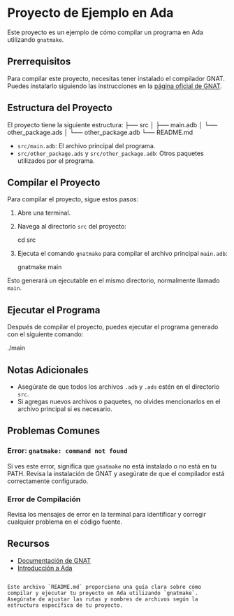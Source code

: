 
# Proyecto de Ejemplo en Ada

Este proyecto es un ejemplo de cómo compilar un programa en Ada utilizando `gnatmake`.

## Prerrequisitos

Para compilar este proyecto, necesitas tener instalado el compilador GNAT. Puedes instalarlo siguiendo las instrucciones en la [página oficial de GNAT](https://www.adacore.com/download).

## Estructura del Proyecto

El proyecto tiene la siguiente estructura:
├── src
│   ├── main.adb
│   └── other_package.ads
│   └── other_package.adb
└── README.md

- `src/main.adb`: El archivo principal del programa.
- `src/other_package.ads` y `src/other_package.adb`: Otros paquetes utilizados por el programa.

## Compilar el Proyecto

Para compilar el proyecto, sigue estos pasos:

1. Abre una terminal.
2. Navega al directorio `src` del proyecto:

    cd src

3. Ejecuta el comando `gnatmake` para compilar el archivo principal `main.adb`:

    gnatmake main

Esto generará un ejecutable en el mismo directorio, normalmente llamado `main`.

## Ejecutar el Programa

Después de compilar el proyecto, puedes ejecutar el programa generado con el siguiente comando:

./main

## Notas Adicionales

- Asegúrate de que todos los archivos `.adb` y `.ads` estén en el directorio `src`.
- Si agregas nuevos archivos o paquetes, no olvides mencionarlos en el archivo principal si es necesario.

## Problemas Comunes

### Error: `gnatmake: command not found`

Si ves este error, significa que `gnatmake` no está instalado o no está en tu PATH. Revisa la instalación de GNAT y asegúrate de que el compilador está correctamente configurado.

### Error de Compilación

Revisa los mensajes de error en la terminal para identificar y corregir cualquier problema en el código fuente.

## Recursos

- [Documentación de GNAT](https://www.adacore.com/documentation)
- [Introducción a Ada](https://en.wikibooks.org/wiki/Ada_Programming)

```

Este archivo `README.md` proporciona una guía clara sobre cómo compilar y ejecutar tu proyecto en Ada utilizando `gnatmake`. Asegúrate de ajustar las rutas y nombres de archivos según la estructura específica de tu proyecto.
